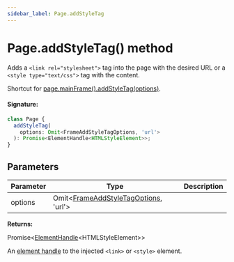```yaml
---
sidebar_label: Page.addStyleTag
---
```


# Page.addStyleTag() method

Adds a `<link rel="stylesheet">` tag into the page with the desired URL or a `<style type="text/css">` tag with the content.

Shortcut for [page.mainFrame().addStyleTag(options)](./puppeteer.frame.addstyletag_1.md).

#### Signature:

```typescript
class Page {
  addStyleTag(
    options: Omit<FrameAddStyleTagOptions, 'url'>
  ): Promise<ElementHandle<HTMLStyleElement>>;
}
```

## Parameters

| Parameter | Type                                                                                 | Description |
| --------- | ------------------------------------------------------------------------------------ | ----------- |
| options   | Omit&lt;[FrameAddStyleTagOptions](./puppeteer.frameaddstyletagoptions.md), 'url'&gt; |             |

**Returns:**

Promise&lt;[ElementHandle](./puppeteer.elementhandle.md)&lt;HTMLStyleElement&gt;&gt;

An [element handle](./puppeteer.elementhandle.md) to the injected `<link>` or `<style>` element.
